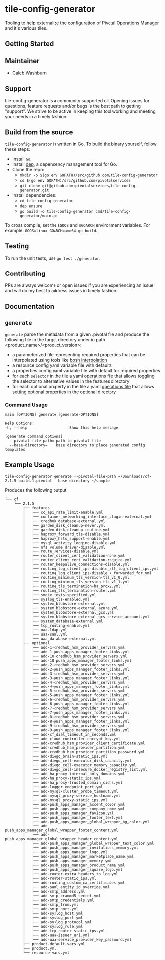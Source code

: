 # tile-config-generator
Tooling to help externalize the configuration of Pivotal Operations Manager and it's various tiles.

## Getting Started

## Maintainer

* [Caleb Washburn](https://github.com/pivotalservices)

## Support

tile-config-generator is a community supported cli.  Opening issues for questions, feature requests and/or bugs is the best path to getting "support".  We strive to be active in keeping this tool working and meeting your needs in a timely fashion.

## Build from the source

`tile-config-generator` is written in [Go](https://golang.org/).
To build the binary yourself, follow these steps:

* Install `Go`.
* Install [dep](https://github.com/golang/dep), a dependency management tool for Go.
* Clone the repo:
  - `mkdir -p $(go env GOPATH)/src/github.com/tile-config-generator`
  - `cd $(go env GOPATH)/src/github.com/pivotalservices`
  - `git clone git@github.com:pivotalservices/tile-config-generator.git`
* Install dependencies:
  - `cd tile-config-generator`
  - `dep ensure`
  - `go build -o tile-config-generator cmd/tile-config-generator/main.go`

To cross compile, set the `$GOOS` and `$GOARCH` environment variables.
For example: `GOOS=linux GOARCH=amd64 go build`.

## Testing

To run the unit tests, use `go test ./generator`.

## Contributing

PRs are always welcome or open issues if you are experiencing an issue and will do my best to address issues in timely fashion.

## Documentation

## `generate`

`generate` parse the metadata from a given .pivotal file and produce the following file in the target directory under in path <product_name>/<product_version>:

- a parameterized file representing required properties that can be interpolated using tools like [bosh interpolation](https://bosh.io/docs/cli-int/)
- a resource config yaml variable file with defaults
- a properties config yaml variable file with default for required properties
- for each `selector` in the tile a yaml [operations file](https://bosh.io/docs/cli-ops-files/) that allows toggling the selector to alternative values in the features directory
- for each optional property in the tile a yaml [operations file](https://bosh.io/docs/cli-ops-files/) that allows setting optional properties in the optional directory

### Command Usage

```
main [OPTIONS] generate [generate-OPTIONS]

Help Options:
-h, --help                   Show this help message

[generate command options]
  --pivotal-file-path= path to pivotal file
  --base-directory=    base directory to place generated config templates
```


## Example Usage

```
tile-config-generator generate --pivotal-file-path ~/Downloads/cf-2.1.5-build.1.pivotal --base-directory ~/sample
```

Produces the following output

```
└── cf
    └── 2.1.5
        ├── features
        │   ├── cc_api_rate_limit-enable.yml
        │   ├── container_networking_interface_plugin-external.yml
        │   ├── credhub_database-external.yml
        │   ├── garden_disk_cleanup-never.yml
        │   ├── garden_disk_cleanup-routine.yml
        │   ├── haproxy_forward_tls-disable.yml
        │   ├── haproxy_hsts_support-enable.yml
        │   ├── mysql_activity_logging-disable.yml
        │   ├── nfs_volume_driver-disable.yml
        │   ├── route_services-disable.yml
        │   ├── router_client_cert_validation-none.yml
        │   ├── router_client_cert_validation-require.yml
        │   ├── router_keepalive_connections-disable.yml
        │   ├── routing_log_client_ips-disable_all_log_client_ips.yml
        │   ├── routing_log_client_ips-disable_x_forwarded_for.yml
        │   ├── routing_minimum_tls_version-tls_v1_0.yml
        │   ├── routing_minimum_tls_version-tls_v1_1.yml
        │   ├── routing_tls_termination-ha_proxy.yml
        │   ├── routing_tls_termination-router.yml
        │   ├── smoke_tests-specified.yml
        │   ├── syslog_tls-enabled.yml
        │   ├── system_blobstore-external.yml
        │   ├── system_blobstore-external_azure.yml
        │   ├── system_blobstore-external_gcs.yml
        │   ├── system_blobstore-external_gcs_service_account.yml
        │   ├── system_database-external.yml
        │   ├── tcp_routing-enable.yml
        │   ├── uaa-ldap.yml
        │   ├── uaa-saml.yml
        │   └── uaa_database-external.yml
        ├── optional
        │   ├── add-1-credhub_hsm_provider_servers.yml
        │   ├── add-1-push_apps_manager_footer_links.yml
        │   ├── add-10-credhub_hsm_provider_servers.yml
        │   ├── add-10-push_apps_manager_footer_links.yml
        │   ├── add-2-credhub_hsm_provider_servers.yml
        │   ├── add-2-push_apps_manager_footer_links.yml
        │   ├── add-3-credhub_hsm_provider_servers.yml
        │   ├── add-3-push_apps_manager_footer_links.yml
        │   ├── add-4-credhub_hsm_provider_servers.yml
        │   ├── add-4-push_apps_manager_footer_links.yml
        │   ├── add-5-credhub_hsm_provider_servers.yml
        │   ├── add-5-push_apps_manager_footer_links.yml
        │   ├── add-6-credhub_hsm_provider_servers.yml
        │   ├── add-6-push_apps_manager_footer_links.yml
        │   ├── add-7-credhub_hsm_provider_servers.yml
        │   ├── add-7-push_apps_manager_footer_links.yml
        │   ├── add-8-credhub_hsm_provider_servers.yml
        │   ├── add-8-push_apps_manager_footer_links.yml
        │   ├── add-9-credhub_hsm_provider_servers.yml
        │   ├── add-9-push_apps_manager_footer_links.yml
        │   ├── add-cf_dial_timeout_in_seconds.yml
        │   ├── add-cloud_controller-encrypt_key.yml
        │   ├── add-credhub_hsm_provider_client_certificate.yml
        │   ├── add-credhub_hsm_provider_partition.yml
        │   ├── add-credhub_hsm_provider_partition_password.yml
        │   ├── add-diego_brain-static_ips.yml
        │   ├── add-diego_cell-executor_disk_capacity.yml
        │   ├── add-diego_cell-executor_memory_capacity.yml
        │   ├── add-diego_cell-insecure_docker_registry_list.yml
        │   ├── add-ha_proxy-internal_only_domains.yml
        │   ├── add-ha_proxy-static_ips.yml
        │   ├── add-ha_proxy-trusted_domain_cidrs.yml
        │   ├── add-logger_endpoint_port.yml
        │   ├── add-mysql-cluster_probe_timeout.yml
        │   ├── add-mysql_proxy-service_hostname.yml
        │   ├── add-mysql_proxy-static_ips.yml
        │   ├── add-push_apps_manager_accent_color.yml
        │   ├── add-push_apps_manager_company_name.yml
        │   ├── add-push_apps_manager_favicon.yml
        │   ├── add-push_apps_manager_footer_text.yml
        │   ├── add-push_apps_manager_global_wrapper_bg_color.yml
        │   ├── add-push_apps_manager_global_wrapper_footer_content.yml
        │   ├── add-push_apps_manager_global_wrapper_header_content.yml
        │   ├── add-push_apps_manager_global_wrapper_text_color.yml
        │   ├── add-push_apps_manager_invitations_memory.yml
        │   ├── add-push_apps_manager_logo.yml
        │   ├── add-push_apps_manager_marketplace_name.yml
        │   ├── add-push_apps_manager_memory.yml
        │   ├── add-push_apps_manager_product_name.yml
        │   ├── add-push_apps_manager_square_logo.yml
        │   ├── add-router-extra_headers_to_log.yml
        │   ├── add-router-static_ips.yml
        │   ├── add-routing_custom_ca_certificates.yml
        │   ├── add-saml_entity_id_override.yml
        │   ├── add-smtp_address.yml
        │   ├── add-smtp_crammd5_secret.yml
        │   ├── add-smtp_credentials.yml
        │   ├── add-smtp_from.yml
        │   ├── add-smtp_port.yml
        │   ├── add-syslog_host.yml
        │   ├── add-syslog_port.yml
        │   ├── add-syslog_protocol.yml
        │   ├── add-syslog_rule.yml
        │   ├── add-tcp_router-static_ips.yml
        │   ├── add-uaa-issuer_uri.yml
        │   └── add-uaa-service_provider_key_password.yml
        ├── product-default-vars.yml
        ├── product.yml
        └── resource-vars.yml
```
